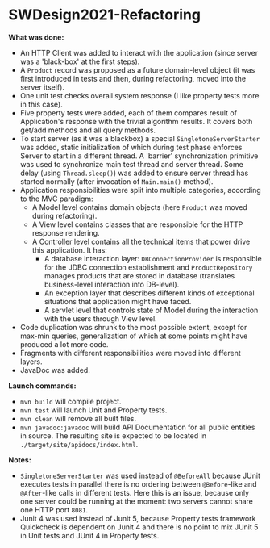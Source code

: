 # SWDesign2021-Refactoring

**What was done:**

- An HTTP Client was added to interact with the application (since server was a 'black-box' at the first steps).
- A `Product` record was proposed as a future domain-level object (it was first introduced in tests and then, during
  refactoring, moved into the server itself).
- One unit test checks overall system response (I like property tests more in this case).
- Five property tests were added, each of them compares result of Application's response with the trivial algorithm
  results. It covers both get/add methods and all query methods.
- To start server (as it was a blackbox) a special `SingletoneServerStarter` was added, static initialization of which
  during test phase enforces Server to start in a different thread. A 'barrier' synchronization primitive was used to
  synchronize main test thread and server thread. Some delay (using `Thread.sleep()`) was added to ensure server thread
  has started normally (after invocation of `Main.main()` method).
- Application responsibilities were split into multiple categories, according to the MVC paradigm:
    - A Model level contains domain objects (here `Product` was moved during refactoring).
    - A View level contains classes that are responsible for the HTTP response rendering.
    - A Controller level contains all the technical items that power drive this application. It has:
        - A database interaction layer: `DBConnectionProvider` is responsible for the JDBC connection establishment
          and `ProductRepository` manages products that are stored in database (translates business-level interaction
          into DB-level).
        - An exception layer that describes different kinds of exceptional situations that application might have faced.
        - A servlet level that controls state of Model during the interaction with the users through View level.
- Code duplication was shrunk to the most possible extent, except for max-min queries, generalization of which at some
  points might have produced a lot more code.
- Fragments with different responsibilities were moved into different layers.
- JavaDoc was added.

**Launch commands:**

- `mvn build` will compile project.
- `mvn test` will launch Unit and Property tests.
- `mvn clean` will remove all built files.
- `mvn javadoc:javadoc` will build API Documentation for all public entities in source. The resulting site is expected
  to be located in `./target/site/apidocs/index.html`.

**Notes:**

- `SingletoneServerStarter` was used instead of `@BeforeAll` because JUnit executes tests in parallel there is no
  ordering between `@Before`-like and `@After`-like calls in different tests. Here this is an issue, because only one
  server could be running at the moment: two servers cannot share one HTTP port `8081`.
- Junit 4 was used instead of Junit 5, because Property tests framework Quickcheck is dependent on Junit 4 and there is
  no point to mix JUnit 5 in Unit tests and JUnit 4 in Property tests. 